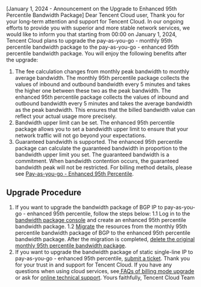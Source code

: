 ﻿[January 1, 2024 - Announcement on the Upgrade to Enhanced 95th Percentile Bandwidth Package]
Dear Tencent Cloud user,
Thank you for your long-term attention and support for Tencent Cloud. In our ongoing efforts to provide you with superior and more stable network services, we would like to inform you that starting from 00:00 on January 1, 2024, Tencent Cloud plans to upgrade the pay-as-you-go - monthly 95th percentile bandwidth package to the pay-as-you-go - enhanced 95th percentile bandwidth package. You will enjoy the following benefits after the upgrade:
1.	The fee calculation changes from monthly peak bandwidth to monthly average bandwidth.
The monthly 95th percentile package collects the values of inbound and outbound bandwidth every 5 minutes and takes the higher one between these two as the peak bandwidth. The enhanced 95th percentile package collects the values of inbound and outbound bandwidth every 5 minutes and takes the average bandwidth as the peak bandwidth. This ensures that the billed bandwidth value can reflect your actual usage more precisely.
2.	Bandwidth upper limit can be set.
The enhanced 95th percentile package allows you to set a bandwidth upper limit to ensure that your network traffic will not go beyond your expectations.
3.	Guaranteed bandwidth is supported.
The enhanced 95th percentile package can calculate the guaranteed bandwidth in proportion to the bandwidth upper limit you set. The guaranteed bandwidth is a commitment. When bandwidth contention occurs, the guaranteed bandwidth peak will not be restricted.
For billing method details, please see [Pay-as-you-go - Enhanced 95th Percentile](https://www.tencentcloud.com/zh/document/product/684/54919).

## Upgrade Procedure
1.	If you want to upgrade the bandwidth package of BGP IP to pay-as-you-go - enhanced 95th percentile, follow the steps below:
1.1	Log in to the [bandwidth package console](https://console.cloud.tencent.com/vpc/package?rid=1) and create an enhanced 95th percentile bandwidth package.
1.2	[Migrate](https://www.tencentcloud.com/document/product/684/45860) the resources from the monthly 95th percentile bandwidth package of BGP to the enhanced 95th percentile bandwidth package. After the migration is completed, [delete the original monthly 95th percentile bandwidth package](https://www.tencentcloud.com/zh/document/product/684/34598).
2.	If you want to upgrade the bandwidth package of static single-line IP to pay-as-you-go - enhanced 95th percentile, [submit a ticket](https://console.cloud.tencent.com/workorder/category).
Thank you for your trust in and support for Tencent Cloud. If you have any questions when using cloud services, see[ FAQs of billing mode upgrade](https://www.tencentcloud.com/document/product/684/57970) or ask for [online technical support](https://cloud.tencent.com/online-service?from=ticket-tab).
Yours faithfully,
Tencent Cloud Team